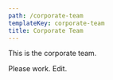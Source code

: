 ```yaml
---
path: /corporate-team
templateKey: corporate-team
title: Corporate Team
---
```

This is the corporate team.

Please work. Edit.